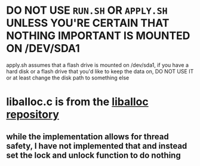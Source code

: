 # DO NOT USE `RUN.SH` OR `APPLY.SH` UNLESS YOU'RE CERTAIN THAT NOTHING IMPORTANT IS MOUNTED ON /DEV/SDA1
apply.sh assumes that a flash drive is mounted on /dev/sda1, if you have a hard disk or a flash drive that you'd like to keep the data on, DO NOT USE IT or at least change the disk path to something else

# liballoc.c is from the [liballoc repository](https://github.com/blanham/liballoc/tree/master)
## while the implementation allows for thread safety, I have not implemented that and instead set the lock and unlock function to do nothing
